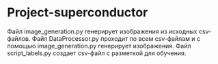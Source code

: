 # Project-superconductor

Файл image_generation.py генерирует изображения из исходных csv-файлов.
Файл DataProcessor.py проходит по всем csv-файлам и с помощью image_generation.py генерирует изображения.
Файл script_labels.py создает csv-файл с разметкой для обучения.
